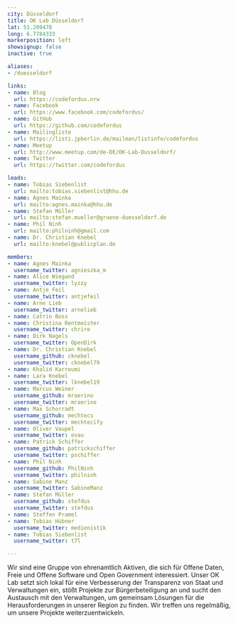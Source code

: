 ```yaml
---
city: Düsseldorf
title: OK Lab Düsseldorf
lat: 51.209478
long: 6.7784333
markerposition: left
showsignup: false
inactive: true

aliases:
- /duesseldorf

links:
- name: Blog
  url: https://codefordus.nrw
- name: Facebook
  url: https://www.facebook.com/codefordus/
- name: GitHub
  url: https://github.com/codefordus
- name: Mailingliste
  url: https://listi.jpberlin.de/mailman/listinfo/codefordus
- name: Meetup
  url: http://www.meetup.com/de-DE/OK-Lab-Dusseldorf/
- name: Twitter
  url: https://twitter.com/codefordus

leads:
- name: Tobias Siebenlist
  url: mailto:tobias.siebenlist@hhu.de
- name: Agnes Mainka
  url: mailto:agnes.mainka@hhu.de
- name: Stefan Müller
  url: mailto:stefan.mueller@gruene-duesseldorf.de
- name: Phil Ninh
  url: mailto:philninh@gmail.com
- name: Dr. Christian Knebel
  url: mailto:knebel@publicplan.de

members:
- name: Agnes Mainka
  username_twitter: agnieszka_m
- name: Alice Wiegand
  username_twitter: lyzzy
- name: Antje Feil
  username_twitter: antjefeil
- name: Arne Lieb
  username_twitter: arnelieb
- name: Catrin Boss
- name: Christina Rentmeister
  username_twitter: chrire
- name: Dirk Nagels
  username_twitter: OpenDirk
- name: Dr. Christian Knebel
  username_github: cknebel
  username_twitter: cknebel79
- name: Khalid Karroumi
- name: Lara Knebel
  username_twitter: lknebel19
- name: Marcus Weiner
  username_github: mraerino
  username_twitter: mraerino
- name: Max Schorradt
  username_github: mechtecs
  username_twitter: mechtecify
- name: Oliver Vaupel
  username_twitter: ovau
- name: Patrick Schiffer
  username_github: patrickschiffer
  username_twitter: pschiffer
- name: Phil Ninh
  username_github: PhilNinh
  username_twitter: philninh
- name: Sabine Manz
  username_twitter: SabineManz
- name: Stefan Müller
  username_github: stefdus
  username_twitter: stefdus
- name: Steffen Pramel
- name: Tobias Hübner
  username_twitter: medienistik
- name: Tobias Siebenlist
  username_twitter: t7l

---
```


Wir sind eine Gruppe von ehrenamtlich Aktiven, die sich für Offene Daten, Freie und Offene Software und Open Government interessiert. Unser OK Lab setzt sich lokal für eine Verbesserung der Transparenz von Staat und Verwaltungen ein, stößt Projekte zur Bürgerbeteiligung an und sucht den Austausch mit den Verwaltungen, um gemeinsam Lösungen für die Herausforderungen in unserer Region zu finden. Wir treffen uns regelmäßig, um unsere Projekte weiterzuentwickeln.
